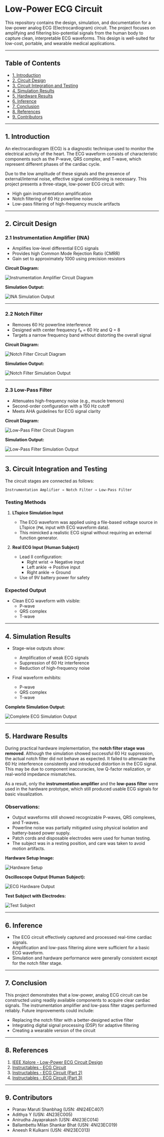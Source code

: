 # Low-Power ECG Circuit

This repository contains the design, simulation, and documentation for a low-power analog ECG (Electrocardiogram) circuit. The project focuses on amplifying and filtering bio-potential signals from the human body to capture clean, interpretable ECG waveforms. This design is well-suited for low-cost, portable, and wearable medical applications.

---

## Table of Contents

- [1. Introduction](#1-introduction)
- [2. Circuit Design](#2-circuit-design)
- [3. Circuit Integration and Testing](#3-circuit-integration-and-testing)
- [4. Simulation Results](#4-simulation-results)
- [5. Hardware Results](#5-hardware-results)
- [6. Inference](#6-inference)
- [7. Conclusion](#7-conclusion)
- [8. References](#8-references)
- [9. Contributors](#9-contributors)

---

## 1. Introduction

An electrocardiogram (ECG) is a diagnostic technique used to monitor the electrical activity of the heart. The ECG waveform consists of characteristic components such as the P-wave, QRS complex, and T-wave, which represent different phases of the cardiac cycle.

Due to the low amplitude of these signals and the presence of external/internal noise, effective signal conditioning is necessary. This project presents a three-stage, low-power ECG circuit with:

- High gain instrumentation amplification
- Notch filtering of 60 Hz powerline noise
- Low-pass filtering of high-frequency muscle artifacts

---

## 2. Circuit Design

### 2.1 Instrumentation Amplifier (INA)

- Amplifies low-level differential ECG signals
- Provides high Common Mode Rejection Ratio (CMRR)
- Gain set to approximately 1000 using precision resistors

**Circuit Diagram:**

![Instrumentation Amplifier Circuit Diagram](images/ina_circuit.png)

**Simulation Output:**

![INA Simulation Output](images/ina_sim_output.png)

---

### 2.2 Notch Filter

- Removes 60 Hz powerline interference
- Designed with center frequency f₀ = 60 Hz and Q = 8
- Targets a narrow frequency band without distorting the overall signal

**Circuit Diagram:**

![Notch Filter Circuit Diagram](images/notch_filter_circuit.png)

**Simulation Output:**

![Notch Filter Simulation Output](images/notch_filter_sim_output.png)

---

### 2.3 Low-Pass Filter

- Attenuates high-frequency noise (e.g., muscle tremors)
- Second-order configuration with a 150 Hz cutoff
- Meets AHA guidelines for ECG signal clarity

**Circuit Diagram:**

![Low-Pass Filter Circuit Diagram](images/lpf_circuit.png)

**Simulation Output:**

![Low-Pass Filter Simulation Output](images/lpf_sim_output.png)

---

## 3. Circuit Integration and Testing

The circuit stages are connected as follows:
```
Instrumentation Amplifier → Notch Filter → Low-Pass Filter
```

### Testing Methods

1. **LTspice Simulation Input**  
   - The ECG waveform was applied using a file-based voltage source in LTspice (`PWL` input with ECG waveform data).
   - This mimicked a realistic ECG signal without requiring an external function generator.

2. **Real ECG Input (Human Subject)**  
   - Lead II configuration:
     - Right wrist → Negative input  
     - Left ankle → Positive input  
     - Right ankle → Ground  
   - Use of 9V battery power for safety

### Expected Output

- Clean ECG waveform with visible:
  - P-wave
  - QRS complex
  - T-wave

---

## 4. Simulation Results

- Stage-wise outputs show:
  - Amplification of weak ECG signals
  - Suppression of 60 Hz interference
  - Reduction of high-frequency noise

- Final waveform exhibits:
  - P-wave
  - QRS complex
  - T-wave

**Complete Simulation Output:**

![Complete ECG Simulation Output](images/complete_simulation_output.png)

---

## 5. Hardware Results

During practical hardware implementation, the **notch filter stage was removed**. Although the simulation showed successful 60 Hz suppression, the actual notch filter did not behave as expected. It failed to attenuate the 60 Hz interference consistently and introduced distortion in the ECG signal. This may be due to component inaccuracies, low Q-factor realization, or real-world impedance mismatches.

As a result, only the **instrumentation amplifier** and the **low-pass filter** were used in the hardware prototype, which still produced usable ECG signals for basic visualization.

### Observations:

- Output waveforms still showed recognizable P-waves, QRS complexes, and T-waves.
- Powerline noise was partially mitigated using physical isolation and battery-based power supply.
- Patch cords and disposable electrodes were used for human testing.
- The subject was in a resting position, and care was taken to avoid motion artifacts.

**Hardware Setup Image:**

![Hardware Setup](images/hardware_setup.png)

**Oscilloscope Output (Human Subject):**

![ECG Hardware Output](images/hardware_output_waveform.png)

**Test Subject with Electrodes:**

![Test Subject](images/person_with_patches.png)

---

## 6. Inference

- The ECG circuit effectively captured and processed real-time cardiac signals.
- Amplification and low-pass filtering alone were sufficient for a basic ECG waveform.
- Simulation and hardware performance were generally consistent except for the notch filter stage.

---

## 7. Conclusion

This project demonstrates that a low-power, analog ECG circuit can be constructed using readily available components to acquire clear cardiac signals. The instrumentation amplifier and low-pass filter stages performed reliably. Future improvements could include:

- Replacing the notch filter with a better-designed active filter
- Integrating digital signal processing (DSP) for adaptive filtering
- Creating a wearable version of the circuit

---

## 8. References

1. [IEEE Xplore - Low-Power ECG Circuit Design](https://ieeexplore.ieee.org/stamp/stamp.jsp?tp=&arnumber=9531733)  
2. [Instructables - ECG Circuit](https://www.instructables.com/Electrocardiogram-ECG-Circuit/)  
3. [Instructables - ECG Circuit (Part 2)](https://www.instructables.com/Electrocardiogram-ECG-Circuit-2/)  
4. [Instructables - ECG Circuit (Part 3)](https://www.instructables.com/Electrocardiogram-ECG-Circuit-3/)

---

## 9. Contributors

- Pranav Maruti Shanbhag (USN: 4NI24EC407)  
- Adithya Y (USN: 4N23EC005)  
- Anirudha Jayaprakash (USN: 4NI23EC014)  
- Ballambettu Milan Shankar Bhat (USN: 4NI23EC019)  
- Aneesh R Kulkarni (USN: 4NI23EC013)  
